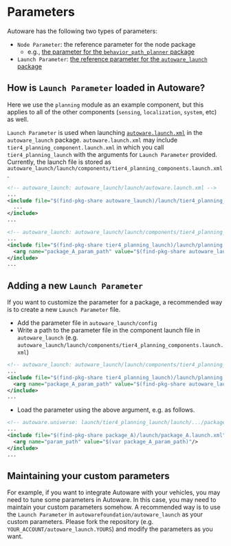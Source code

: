 # Parameters

Autoware has the following two types of parameters:

- `Node Parameter`: the reference parameter for the node package
  - e.g., [the parameter for the `behavior_path_planner` package](https://github.com/autowarefoundation/autoware.universe/tree/main/planning/behavior_path_planner/config)
- `Launch Parameter`: [the reference parameter for the `autoware_launch` package](https://github.com/autowarefoundation/autoware_launch/tree/main/autoware_launch/config)

## How is `Launch Parameter` loaded in Autoware?

Here we use the `planning` module as an example component, but this applies to all of the other components (`sensing`, `localization`, `system`, etc) as well.

`Launch Parameter` is used when launching [`autoware.launch.xml`](https://github.com/autowarefoundation/autoware_launch/blob/main/autoware_launch/launch/autoware.launch.xml) in the `autoware_launch` package.
`autoware.launch.xml` may include `tier4_planning_component.launch.xml` in which you call `tier4_planning_launch` with the arguments for `Launch Parameter` provided. Currently, the launch file is stored as `autoware_launch/launch/components/tier4_planning_components.launch.xml`.

```xml
<!-- autoware_launch: autoware_launch/launch/autoware.launch.xml -->
...
<include file="$(find-pkg-share autoware_launch)/launch/tier4_planning_component.launch.xml">
  ...
</include>
...
```
```xml
<!-- autoware_launch: autoware_launch/launch/components/tier4_planning_components.launch.xml -->
...
<include file="$(find-pkg-share tier4_planning_launch)/launch/planning.launch.xml">
  <arg name="package_A_param_path" value="$(find-pkg-share autoware_launch)/config/planning/package_A.param.yaml"/>
</include>
...
```

## Adding a new `Launch Parameter`

If you want to customize the parameter for a package, a recommended way is to create a new `Launch Parameter` file.

- Add the parameter file in `autoware_launch/config`
- Write a path to the parameter file in the component launch file in `autoware_launch` (e.g. `autoware_launch/launch/components/tier4_planning_components.launch.xml`)
```xml
<!-- autoware_launch: autoware_launch/launch/components/tier4_planning_components.launch.xml -->
...
<include file="$(find-pkg-share tier4_planning_launch)/launch/planning.launch.xml">
  <arg name="package_A_param_path" value="$(find-pkg-share autoware_launch)/config/planning/package_A_customized.param.yaml"/>
</include>
...
```

- Load the parameter using the above argument, e.g. as follows.
```xml
<!-- autoware.universe: launch/tier4_planning_launch/launch/.../package_A.launch.xml -->
...
<include file="$(find-pkg-share package_A)/launch/package_A.launch.xml">
  <arg name="param_path" value="$(var package_A_param_path)"/>
</include>
...
```

## Maintaining your custom parameters

For example, if you want to integrate Autoware with your vehicles, you may need to tune some parameters in Autoware. In this case, you may need to maintain your custom parameters somehow. A recommended way is to use the `Launch Parameter` in `autowarefoundation/autoware_launch` as your custom parameters. Please fork the repository (e.g. `YOUR_ACCOUNT/autoware_launch.YOURS`) and modify the parameters as you want.
